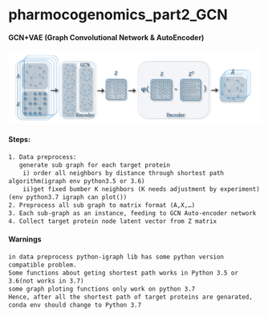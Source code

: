 # pharmocogenomics_part2_GCN  
#### GCN+VAE (Graph Convolutional Network & AutoEncoder)   
![steps](images/steps.png)
#### Steps:  

    1. Data preprocess:
       generate sub graph for each target protein
        i) order all neighbors by distance through shortest path algorithm(igraph env python3.5 or 3.6)
        ii)get fixed bumber K neighbors (K needs adjustment by experiment)(env python3.7 igraph can plot())
    2. Preprocess all sub graph to matrix format (A,X,…)
    3. Each sub-graph as an instance, feeding to GCN Auto-encoder network
    4. Collect target protein node latent vector from Z matrix
#### Warnings 
    in data preprocess python-igraph lib has some python version compatible problem.
    Some functions about geting shortest path works in Python 3.5 or 3.6(not works in 3.7)
    some graph ploting functions only work on python 3.7
    Hence, after all the shortest path of target proteins are genarated, conda env should change to Python 3.7
